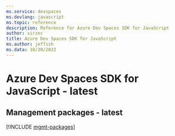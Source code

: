 ```yaml
---
ms.service: devspaces
ms.devlang: javascript
ms.topic: reference
description: Reference for Azure Dev Spaces SDK for JavaScript
author: xirzec
title: Azure Dev Spaces SDK for JavaScript
ms.author: jeffish
ms.data: 10/20/2022
---
```

# Azure Dev Spaces SDK for JavaScript - latest

## Management packages - latest
[!INCLUDE [mgmt-packages](dev-spaces-mgmt-index.md)]